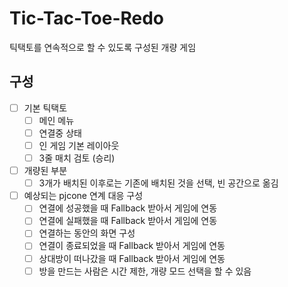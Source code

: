 # Tic-Tac-Toe-Redo

틱택토를 연속적으로 할 수 있도록 구성된 개량 게임

## 구성

- [ ] 기본 틱택토
  - [ ] 메인 메뉴
  - [ ] 연결중 상태
  - [ ] 인 게임 기본 레이아웃
  - [ ] 3줄 매치 검토 (승리)
- [ ] 개량된 부분
  - [ ] 3개가 배치된 이후로는 기존에 배치된 것을 선택, 빈 공간으로 옮김
- [ ] 예상되는 pjcone 연계 대응 구성
  - [ ] 연결에 성공했을 때 Fallback 받아서 게임에 연동
  - [ ] 연결에 실패했을 때 Fallback 받아서 게임에 연동
  - [ ] 연결하는 동안의 화면 구성
  - [ ] 연결이 종료되었을 때 Fallback 받아서 게임에 연동
  - [ ] 상대방이 떠나갔을 때 Fallback 받아서 게임에 연동
  - [ ] 방을 만드는 사람은 시간 제한, 개량 모드 선택을 할 수 있음
